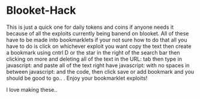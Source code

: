 # Blooket-Hack
This is just a quick one for daily tokens and coins if anyone needs it because of all the exploits currently being banend on blooket.
All of these have to be made into bookmarklets if your not sure how to do that all you have to do is click on whichever exploit you want copy the text 
then create a bookmark using cntrl D or the star in the right of the search bar then clicking on more and deleting all of the text in the URL: tab 
then type in javascript: and paste all of the text right have javascript: with no spaces in between javascript: and the code, then click save or
add bookmark and you should be good to go.. . Enjoy your bookmarklet exploits!


I love making these..
